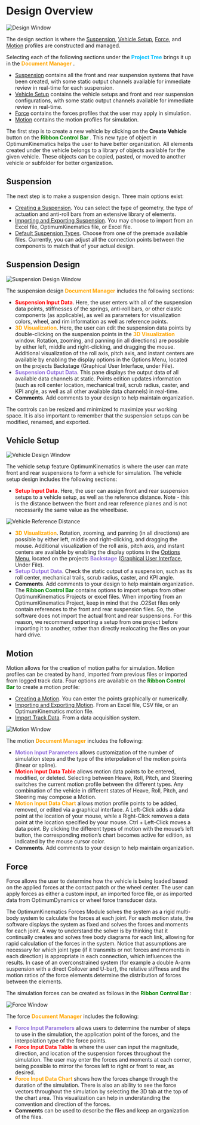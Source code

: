 ﻿---
Title: Design Overview
summary: This section contains information about the Suspension, Vehicle Setup, Force and Motion features.
authors:
    - Paulo Yamagata
    - Pedro Brasil    
date: 2019/4/26
---

# Design Overview

![Design Window](../img/2_Quick_Start/2_C_design_window.png)

The design section is where the [Suspension](##Suspension-Design), [Vehicle Setup](##Vehicle-Setup), [Force](##Force), and [Motion](##Motion) profiles are constructed and managed.

Selecting each of the following sections under the <span style="color:deepskyblue"> __Project Tree__ </span> brings it up in the <span style="color:orange"> __Document Manager__ </span>. 

* [Suspension](##Suspension) contains all the front and rear suspension systems that have been created, with some static output channels available for immediate review in real-time for each suspension.
* [Vehicle Setup](##Vehicle-Setup) contains the vehicle setups and front and rear suspension configurations, with some static output channels available for immediate review in real-time.
* [Force](##Force) contains the forces profiles that the user may apply in simulation.
* [Motion](##Motion) contains the motion profiles for simulation.

The first step is to create a new vehicle by clicking on the __Create Vehicle__ button on the <span style="color:green"> __Ribbon Control Bar__ </span>. This new type of object in OptimumKinematics helps the user to have better organization. All elements created under the vehicle belongs to a library of objects available for the given vehicle. These objects can be copied, pasted, or moved to another vehicle or subfolder for better organization.

## Suspension

The next step is to make a suspension design. Three main options exist:

* [Creating a Suspension](../3_Detailed_Overview/B_Design.md#Creating-a-Suspension). You can select the type of geometry, the type of actuation and anti-roll bars from an extensive library of elements.
* [Importing and Exporting Suspension](../3_Detailed_Overview/B_Design.md#Importing-and-Exporting-Suspension). You may choose to import from an Excel file, OptimumKinematics file, or Excel file.
* [Default Suspension Types](../5_Reference_And_Appendix/A_Default_Suspension_Types.md). Choose from one of the premade available files.
Currently, you can adjust all the connection points between the components to match that of your actual design. 

## Suspension Design

![Suspension Design Window](../img/2_Quick_Start/2_C_suspension_design_window.png)

The suspension design <span style="color:orange"> __Document Manager__ </span> includes the following sections:

* <span style="color:red"> __Suspension Input Data__</span>. Here, the user enters with all of the suspension data points, stiffnesses of the springs, anti-roll bars, or other elastic components (as applicable), as well as parameters for visualization colors, wheel, and rim information as well as reference points.
* <span style="color:orange"> __3D Visualization__</span>. Here, the user can edit the suspension data points by double-clicking on the suspension points in the <span style="color:orange"> __3D Visualization__</span> window. Rotation, zooming, and panning (in all directions) are possible by either left, middle and right-clicking, and dragging the mouse. Additional visualization of the roll axis, pitch axis, and instant centers are available by enabling the display options in the Options Menu, located on the projects Backstage (Graphical User Interface, under File). 
* <span style="color:mediumpurple"> __Suspension Output Data__</span>. This pane displays the output data of all available data channels at static. Points edition updates information (such as roll center location, mechanical trail, scrub radius, caster, and KPI angle, as well as all other available data channels) in real-time.
* __Comments__. Add comments to your design to help maintain organization.

The controls can be resized and minimized to maximize your working space. It is also important to remember that the suspension setups can be modified, renamed, and exported. 

## Vehicle Setup
![Vehicle Design Window](../img/2_Quick_Start/2_C_vehicle_setup_window.png)

The vehicle setup feature OptimumKinematics is where the user can mate front and rear suspensions to form a vehicle for simulation.
The vehicle setup design includes the following sections:

* <span style="color:red"> __Setup Input Data__</span>. Here, the user can assign front and rear suspension setups to a vehicle setup, as well as the reference distance. Note - this is the distance between the front and rear reference planes and is not necessarily the same value as the wheelbase.

![Vehicle Reference Distance](../img/2_Quick_Start/2_C_vehicle_reference_distance.png)

* <span style="color:orange"> __3D Visualization__</span>. Rotation, zooming, and panning (in all directions) are possible by either left, middle and right-clicking, and dragging the mouse. Additional visualization of the roll axis, pitch axis, and instant centers are available by enabling the display options in the [Options Menu](../2_Quick_Start/B_Options_Menu.md), located on the projects <span style="color:mediumpurple"> __Backstage__ </span> ([Graphical User Interface](../2_Quick_Start/A_Launching_the_Application.md#Graphical-User-Interface), Under File). 
* <span style="color:mediumpurple"> __Setup Output Data__</span>. Check the static output of a suspension, such as its roll center, mechanical trails, scrub radius, caster, and KPI angle.
* __Comments__. Add comments to your design to help maintain organization.
The <span style="color:green"> __Ribbon Control Bar__ </span> contains options to import setups from other OptimumKinematics Projects or excel files. When importing from an OptimumKinematics Project, keep in mind that the .O2Set files only contain references to the front and rear suspension files. So, the software does not import the actual front and rear suspensions. For this reason, we recommend exporting a setup from one project before importing it to another, rather than directly realocating the files on your hard drive.

## Motion

Motion allows for the creation of motion paths for simulation. Motion profiles can be created by hand, imported from previous files or imported from logged track data.
Four options are available on the <span style="color:green"> __Ribbon Control Bar__ </span> to create a motion profile:

* [Creating a Motion](../3_Detailed_Overview/B_Design.md#Creating-a-Motion). You can enter the points graphically or numerically.
* [Importing and Exporting Motion](../3_Detailed_Overview/B_Design.md#Importing-and-Exporting-Motion-Profiles). From an Excel file, CSV file, or an OptimumKinematics motion file.
* [Import Track Data](../3_Detailed_Overview/B_Design.md#Import-Track-Data). From a data acquisition system.

![Motion Window](../img/2_Quick_Start/2_C_motion_window.png)

The motion <span style="color:orange"> __Document Manager__ </span> includes the following:

* <span style="color:mediumpurple"> __Motion Input Parameters__ </span> allows customization of the number of simulation steps and the type of the interpolation of the motion points (linear or spline).
* <span style="color:red"> __Motion Input Data Table__ </span> allows motion data points to be entered, modified, or deleted. Selecting between Heave, Roll, Pitch, and Steering switches the current motion profile between the different types. Any combination of the vehicle in different states of Heave, Roll, Pitch, and Steering may compose a Motion.
* <span style="color:orange"> __Motion Input Data Chart__ </span> allows motion profile points to be added, removed, or edited via a graphical interface. A Left-Click adds a data point at the location of your mouse, while a Right-Click removes a data point at the location specified by your mouse. Ctrl + Left-Click moves a data point. By clicking the different types of motion with the mouse’s left button, the corresponding motion’s chart becomes active for edition, as indicated by the mouse cursor color.
* __Comments__. Add comments to your design to help maintain organization.


## Force

Force allows the user to determine how the vehicle is being loaded based on the applied forces at the contact patch or the wheel center. The user can apply forces as either a custom input, an imported force file, or as imported data from OptimumDynamics or wheel force transducer data.

The OptimumKinematics Forces Module solves the system as a rigid multi-body system to calculate the forces at each joint.  For each motion state, the software displays the system as fixed and solves the forces and moments for each joint.  A way to understand the solver is by thinking that it continually creates and solves free body diagrams for each link, allowing for rapid calculation of the forces in the system. Notice that assumptions are necessary for which joint type (if it transmits or not forces and moments in each direction) is appropriate in each connection, which influences the results. In case of an overconstrained system (for example a double A-arm suspension with a direct Coilover and U-bar), the relative stiffness and the motion ratios of the force elements determine the distribution of forces between the elements.

The simulation forces can be created as follows in the <span style="color:green"> __Ribbon Control Bar__ </span>:

![Force Window](../img/2_Quick_Start/2_C_force_window.png)

The force <span style="color:orange"> __Document Manager__ </span> includes the following:

* <span style="color:mediumpurple"> __Force Input Parameters__ </span> allows users to determine the number of steps to use in the simulation, the application point of the forces, and the interpolation type of the force points.
* <span style="color:red"> __Force Input Data Table__ </span> is where the user can input the magnitude, direction, and location of the suspension forces throughout the simulation.  The user may enter the forces and moments at each corner, being possible to mirror the forces left to right or front to rear, as desired.
* <span style="color:orange"> __Force Input Data Chart__ </span> shows how the forces change through the duration of the simulation.  There is also an ability to see the force vectors throughout the simulation by selecting the 3D tab at the top of the chart area. This visualization can help in understanding the convention and direction of the forces.
* __Comments__ can be used to describe the files and keep an organization of the files.
